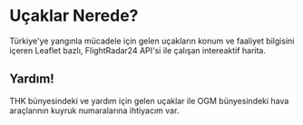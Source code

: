 # Uçaklar Nerede?
Türkiye'ye yangınla mücadele için gelen uçakların konum ve faaliyet bilgisini içeren Leaflet bazlı, FlightRadar24 API'si ile çalışan intereaktif harita.

## Yardım!
THK bünyesindeki ve yardım için gelen uçaklar ile OGM bünyesindeki hava araçlarının kuyruk numaralarına ihtiyacım var.